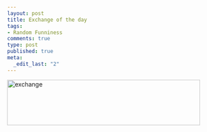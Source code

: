 ```yaml
--- 
layout: post
title: Exchange of the day
tags: 
- Random Funniness
comments: true
type: post
published: true
meta: 
  _edit_last: "2"
---
```

<a href="http://brethorsting.com/blog/wp-content/uploads/2009/04/exchange.png"><img src="http://brethorsting.com/blog/wp-content/uploads/2009/04/exchange.png" alt="exchange" title="exchange" width="450" height="107" class="alignleft size-full wp-image-1229" /></a>
